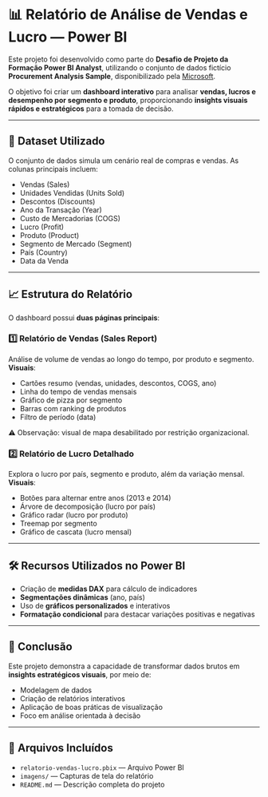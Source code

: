 # 📊 Relatório de Análise de Vendas e Lucro — Power BI

Este projeto foi desenvolvido como parte do **Desafio de Projeto da Formação Power BI Analyst**, utilizando o conjunto de dados fictício **Procurement Analysis Sample**, disponibilizado pela [Microsoft](https://learn.microsoft.com/en-us/power-bi/create-reports/sample-procurement).

O objetivo foi criar um **dashboard interativo** para analisar **vendas, lucros e desempenho por segmento e produto**, proporcionando **insights visuais rápidos e estratégicos** para a tomada de decisão.

---

## 🧹 Dataset Utilizado

O conjunto de dados simula um cenário real de compras e vendas. As colunas principais incluem:

- Vendas (Sales)  
- Unidades Vendidas (Units Sold)  
- Descontos (Discounts)  
- Ano da Transação (Year)  
- Custo de Mercadorias (COGS)  
- Lucro (Profit)  
- Produto (Product)  
- Segmento de Mercado (Segment)  
- País (Country)  
- Data da Venda  

---

## 📈 Estrutura do Relatório

O dashboard possui **duas páginas principais**:

### 1️⃣ Relatório de Vendas (Sales Report)  
Análise de volume de vendas ao longo do tempo, por produto e segmento.  
**Visuais**:
- Cartões resumo (vendas, unidades, descontos, COGS, ano)
- Linha do tempo de vendas mensais  
- Gráfico de pizza por segmento  
- Barras com ranking de produtos  
- Filtro de período (data)  

️⚠️ Observação: visual de mapa desabilitado por restrição organizacional.

### 2️⃣ Relatório de Lucro Detalhado  
Explora o lucro por país, segmento e produto, além da variação mensal.  
**Visuais**:
- Botões para alternar entre anos (2013 e 2014)  
- Árvore de decomposição (lucro por país)  
- Gráfico radar (lucro por produto)  
- Treemap por segmento  
- Gráfico de cascata (lucro mensal)

---

## 🛠️ Recursos Utilizados no Power BI

- Criação de **medidas DAX** para cálculo de indicadores  
- **Segmentações dinâmicas** (ano, país)  
- Uso de **gráficos personalizados** e interativos  
- **Formatação condicional** para destacar variações positivas e negativas  

---

## 🌟 Conclusão

Este projeto demonstra a capacidade de transformar dados brutos em **insights estratégicos visuais**, por meio de:

- Modelagem de dados  
- Criação de relatórios interativos  
- Aplicação de boas práticas de visualização  
- Foco em análise orientada à decisão

---

## 📁 Arquivos Incluídos

- `relatorio-vendas-lucro.pbix` — Arquivo Power BI  
- `imagens/` — Capturas de tela do relatório  
- `README.md` — Descrição completa do projeto


